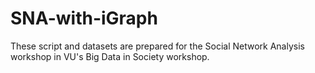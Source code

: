 # SNA-with-iGraph

These script and datasets are prepared for the Social Network Analysis workshop in VU's Big Data in Society workshop. 
